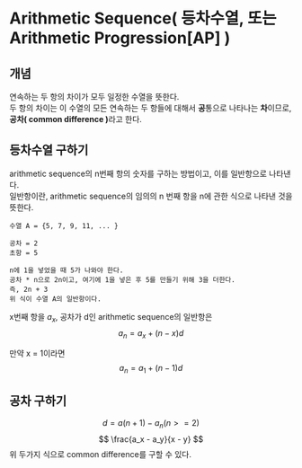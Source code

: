 # Arithmetic Sequence( 등차수열, 또는 Arithmetic Progression[AP] )

## 개념
연속하는 두 항의 차이가 모두 일정한 수열을 뜻한다. </br>
두 항의 차이는 이 수열의 모든 연속하는 두 항들에 대해서 <b>공</b>통으로 나타나는 <b>차</b>이므로, <b>공차( common difference )</b>라고 한다. </br>

## 등차수열 구하기
arithmetic sequence의 n번째 항의 숫자를 구하는 방법이고, 이를 일반항으로 나타낸다. </br>
일반항이란, arithmetic sequence의 임의의 n 번째 항을 n에 관한 식으로 나타낸 것을 뜻한다. </br>
```
수열 A = {5, 7, 9, 11, ... }

공차 = 2
초항 = 5

n에 1을 넣었을 때 5가 나와야 한다.
공차 * n으로 2n이고, 여기에 1을 넣은 후 5를 만들기 위해 3을 더한다.
즉, 2n + 3
위 식이 수열 A의 일반항이다.
```

x번째 항을 $a_{x}$, 공차가 d인 arithmetic sequence의 일반항은 
$$a_{n} = a_{x} + (n - x)d$$

만약 x = 1이라면 
$$a_n = a_1 + (n - 1)d$$


## 공차 구하기
$$ d = a(n + 1) - a_n ( n >= 2 ) $$
$$ \frac{a_x - a_y}{x - y} $$
위 두가지 식으로 common difference를 구할 수 있다.

